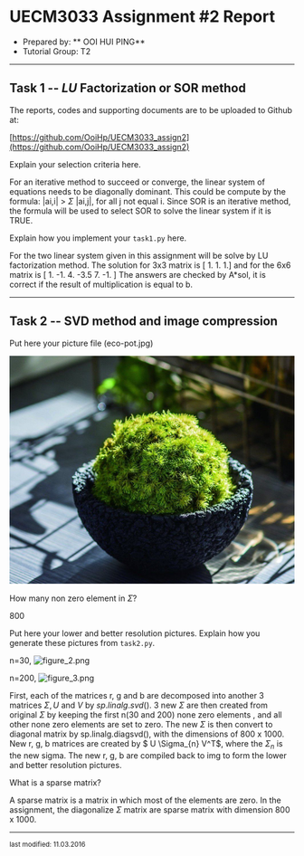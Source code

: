 UECM3033 Assignment #2 Report
========================================================

- Prepared by: ** OOI HUI PING**
- Tutorial Group: T2

--------------------------------------------------------

## Task 1 --  $LU$ Factorization or SOR method

The reports, codes and supporting documents are to be uploaded to Github at: 

[https://github.com/OoiHp/UECM3033_assign2](https://github.com/OoiHp/UECM3033_assign2)

Explain your selection criteria here.

For an iterative method to succeed or converge, the linear system of equations needs to be diagonally dominant. This could be compute by the formula: |ai,i| > $\Sigma$ |ai,j|, for all j not equal i. Since SOR is an iterative method, the formula will be used to select SOR to solve the linear system if it is TRUE.

Explain how you implement your `task1.py` here.

For the two linear system given in this assignment will be solve by LU factorization method.
The solution for 3x3 matrix is [ 1.  1.  1.] and for the 6x6 matrix is [ 1.  -1.   4.  -3.5  7.  -1. ]
The answers are checked by A*sol, it is correct if the result of multiplication is equal to b.

---------------------------------------------------------

## Task 2 -- SVD method and image compression

Put here your picture file (eco-pot.jpg)

![eco-pot.jpg](eco-pot.jpg)

How many non zero element in $\Sigma$?

800

Put here your lower and better resolution pictures. Explain how you generate these pictures from `task2.py`.

n=30, ![figure_2.png](figure-2.png)

n=200,  ![figure_3.png](figure-3.png)

First, each of the matrices r, g and b are decomposed into another 3 matrices $\Sigma, U$ and $V$ by $sp.linalg.svd()$. 3 new $\Sigma$ are then created from original $\Sigma$ by keeping the first n(30 and 200) none zero elements , and all other none zero elements are set to zero. The new $\Sigma$ is then convert to diagonal matrix by sp.linalg.diagsvd(), with the dimensions of 800 x 1000. New r, g, b matrices are created by $ U \Sigma_{n} V^T$, where the $\Sigma_{n}$ is the new sigma. The new r, g, b are compiled back to img to form the lower and better resolution pictures.

What is a sparse matrix?

A sparse matrix is a matrix in which most of the elements are zero.
In the assignment, the diagonalize $\Sigma$ matrix are sparse matrix with dimension 800 x 1000.

-----------------------------------

<sup>last modified: 11.03.2016</sup>